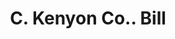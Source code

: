 ---
doi: 10.7916/D8GT708W
date_other: '1890'
date_other_textual: 1890-1899
form: printed ephemera
genre:
- Invoices
name:
- C. Kenyon Co.
object_in_context_url: https://biggert.cul.columbia.edu/items/view/ave_biggert_00847
subject_hierarchical_geographic:
- New York, New York, United States
subject_name:
- C. Kenyon Co.
title: C. Kenyon Co.. Bill
sort_title: C. Kenyon Co.. Bill
call_number: ave_biggert_00847
coordinates:
- 40.69277777777778,-73.99027777777778
pid: ave_biggert_00847
identifiers: ave_biggert_00847
thumbnail: false
permalink: /biggert/ave_biggert_00847/
layout: iiif-image-page
---